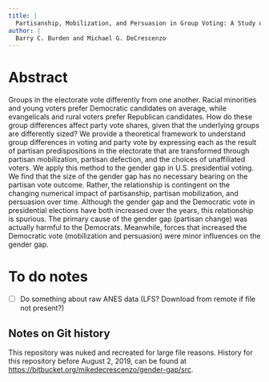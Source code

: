 ```yaml
---
title: | 
  Partisanship, Mobilization, and Persuasion in Group Voting: A Study of the Gender Gap
author: |
  Barry C. Burden and Michael G. DeCrescenzo
---
```


# Abstract

Groups in the electorate vote differently from one another. Racial minorities and young voters prefer Democratic candidates on average, while evangelicals and rural voters prefer Republican candidates. How do these group differences affect party vote shares, given that the underlying groups are differently sized? We provide a theoretical framework to understand group differences in voting and party vote by expressing each as the result of partisan predispositions in the electorate that are transformed through partisan mobilization, partisan defection, and the choices of unaffiliated voters. We apply this method to the gender gap in U.S. presidential voting. We find that the size of the gender gap has no necessary bearing on the partisan vote outcome. Rather, the relationship is contingent on the changing numerical impact of partisanship, partisan mobilization, and persuasion over time. Although the gender gap and the Democratic vote in presidential elections have both increased over the years, this relationship is spurious. The primary cause of the gender gap (partisan change) was actually harmful to the Democrats. Meanwhile, forces that increased the Democratic vote (mobilization and persuasion) were minor influences on the gender gap. 


# To do notes

- [ ] Do something about raw ANES data (LFS? Download from remote if file not present?)



## Notes on Git history

This repository was nuked and recreated for large file reasons. History for this repository before August 2, 2019, can be found at <https://bitbucket.org/mikedecrescenzo/gender-gap/src>.


